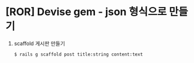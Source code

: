 # [ROR] Devise gem - json 형식으로 만들기

1. scaffold 게시판 만들기

   ~~~cmd
   $ rails g scaffold post title:string content:text
   ~~~
